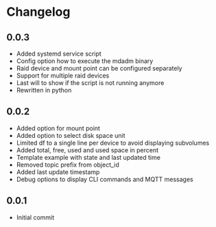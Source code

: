 # Changelog

## 0.0.3

 - Added systemd service script
 - Config option how to execute the mdadm binary
 - Raid device and mount point can be configured separately
 - Support for multiple raid devices
 - Last will to show if the script is not running anymore
 - Rewritten in python

## 0.0.2

 - Added option for mount point
 - Added option to select disk space unit
 - Limited df to a single line per device to avoid displaying subvolumes
 - Added total, free, used and used space in percent
 - Template example with state and last updated time
 - Removed topic prefix from object_id
 - Added last update timestamp
 - Debug options to display CLI commands and MQTT messages

## 0.0.1

- Initial commit

